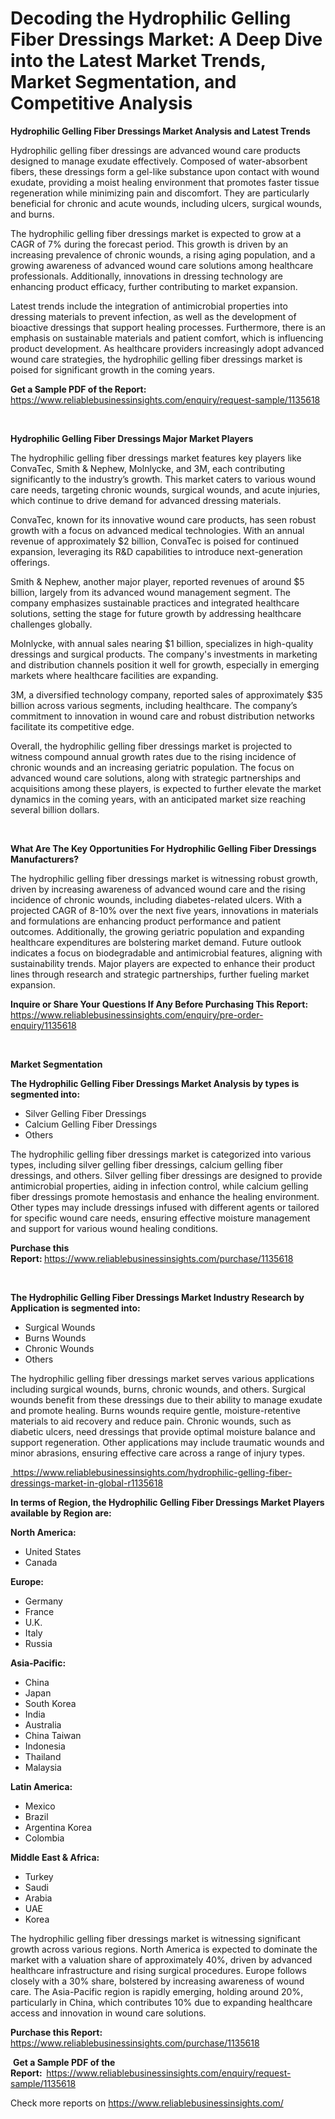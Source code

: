 <p><h1>Decoding the Hydrophilic Gelling Fiber Dressings Market: A Deep Dive into the Latest Market Trends, Market Segmentation, and Competitive Analysis</h1></p><p><strong>Hydrophilic Gelling Fiber Dressings Market Analysis and Latest Trends</strong></p>
<p><p>Hydrophilic gelling fiber dressings are advanced wound care products designed to manage exudate effectively. Composed of water-absorbent fibers, these dressings form a gel-like substance upon contact with wound exudate, providing a moist healing environment that promotes faster tissue regeneration while minimizing pain and discomfort. They are particularly beneficial for chronic and acute wounds, including ulcers, surgical wounds, and burns.</p><p>The hydrophilic gelling fiber dressings market is expected to grow at a CAGR of 7% during the forecast period. This growth is driven by an increasing prevalence of chronic wounds, a rising aging population, and a growing awareness of advanced wound care solutions among healthcare professionals. Additionally, innovations in dressing technology are enhancing product efficacy, further contributing to market expansion. </p><p>Latest trends include the integration of antimicrobial properties into dressing materials to prevent infection, as well as the development of bioactive dressings that support healing processes. Furthermore, there is an emphasis on sustainable materials and patient comfort, which is influencing product development. As healthcare providers increasingly adopt advanced wound care strategies, the hydrophilic gelling fiber dressings market is poised for significant growth in the coming years.</p></p>
<p><strong>Get a Sample PDF of the Report:&nbsp;</strong> <a href="https://www.reliablebusinessinsights.com/enquiry/request-sample/1135618?utm_campaign=3003&utm_medium=2&utm_source=Github&utm_content=ia&utm_term=25032025&utm_id=hydrophilic-gelling-fiber-dressings">https://www.reliablebusinessinsights.com/enquiry/request-sample/1135618</a></p>
<p>&nbsp;</p>
<p><strong>Hydrophilic Gelling Fiber Dressings Major Market Players</strong></p>
<p><p>The hydrophilic gelling fiber dressings market features key players like ConvaTec, Smith & Nephew, Molnlycke, and 3M, each contributing significantly to the industry’s growth. This market caters to various wound care needs, targeting chronic wounds, surgical wounds, and acute injuries, which continue to drive demand for advanced dressing materials.</p><p>ConvaTec, known for its innovative wound care products, has seen robust growth with a focus on advanced medical technologies. With an annual revenue of approximately $2 billion, ConvaTec is poised for continued expansion, leveraging its R&D capabilities to introduce next-generation offerings.</p><p>Smith & Nephew, another major player, reported revenues of around $5 billion, largely from its advanced wound management segment. The company emphasizes sustainable practices and integrated healthcare solutions, setting the stage for future growth by addressing healthcare challenges globally.</p><p>Molnlycke, with annual sales nearing $1 billion, specializes in high-quality dressings and surgical products. The company's investments in marketing and distribution channels position it well for growth, especially in emerging markets where healthcare facilities are expanding.</p><p>3M, a diversified technology company, reported sales of approximately $35 billion across various segments, including healthcare. The company’s commitment to innovation in wound care and robust distribution networks facilitate its competitive edge.</p><p>Overall, the hydrophilic gelling fiber dressings market is projected to witness compound annual growth rates due to the rising incidence of chronic wounds and an increasing geriatric population. The focus on advanced wound care solutions, along with strategic partnerships and acquisitions among these players, is expected to further elevate the market dynamics in the coming years, with an anticipated market size reaching several billion dollars.</p></p>
<p>&nbsp;</p>
<p><strong>What Are The Key Opportunities For Hydrophilic Gelling Fiber Dressings Manufacturers?</strong></p>
<p><p>The hydrophilic gelling fiber dressings market is witnessing robust growth, driven by increasing awareness of advanced wound care and the rising incidence of chronic wounds, including diabetes-related ulcers. With a projected CAGR of 8-10% over the next five years, innovations in materials and formulations are enhancing product performance and patient outcomes. Additionally, the growing geriatric population and expanding healthcare expenditures are bolstering market demand. Future outlook indicates a focus on biodegradable and antimicrobial features, aligning with sustainability trends. Major players are expected to enhance their product lines through research and strategic partnerships, further fueling market expansion.</p></p>
<p><strong>Inquire or Share Your Questions If Any Before Purchasing This Report:</strong> <a href="https://www.reliablebusinessinsights.com/enquiry/pre-order-enquiry/1135618?utm_campaign=3003&utm_medium=2&utm_source=Github&utm_content=ia&utm_term=25032025&utm_id=hydrophilic-gelling-fiber-dressings">https://www.reliablebusinessinsights.com/enquiry/pre-order-enquiry/1135618</a></p>
<p>&nbsp;</p>
<p><strong>Market Segmentation</strong></p>
<p><strong>The Hydrophilic Gelling Fiber Dressings Market Analysis by types is segmented into:</strong></p>
<p><ul><li>Silver Gelling Fiber Dressings</li><li>Calcium Gelling Fiber Dressings</li><li>Others</li></ul></p>
<p><p>The hydrophilic gelling fiber dressings market is categorized into various types, including silver gelling fiber dressings, calcium gelling fiber dressings, and others. Silver gelling fiber dressings are designed to provide antimicrobial properties, aiding in infection control, while calcium gelling fiber dressings promote hemostasis and enhance the healing environment. Other types may include dressings infused with different agents or tailored for specific wound care needs, ensuring effective moisture management and support for various wound healing conditions.</p></p>
<p><strong>Purchase this Report:&nbsp;</strong><a href="https://www.reliablebusinessinsights.com/purchase/1135618?utm_campaign=3003&utm_medium=2&utm_source=Github&utm_content=ia&utm_term=25032025&utm_id=hydrophilic-gelling-fiber-dressings">https://www.reliablebusinessinsights.com/purchase/1135618</a></p>
<p>&nbsp;</p>
<p><strong>The Hydrophilic Gelling Fiber Dressings Market Industry Research by Application is segmented into:</strong></p>
<p><ul><li>Surgical Wounds</li><li>Burns Wounds</li><li>Chronic Wounds</li><li>Others</li></ul></p>
<p><p>The hydrophilic gelling fiber dressings market serves various applications including surgical wounds, burns, chronic wounds, and others. Surgical wounds benefit from these dressings due to their ability to manage exudate and promote healing. Burns wounds require gentle, moisture-retentive materials to aid recovery and reduce pain. Chronic wounds, such as diabetic ulcers, need dressings that provide optimal moisture balance and support regeneration. Other applications may include traumatic wounds and minor abrasions, ensuring effective care across a range of injury types.</p></p>
<p><a href="https://www.reliablebusinessinsights.com/hydrophilic-gelling-fiber-dressings-market-in-global-r1135618?utm_campaign=3003&utm_medium=2&utm_source=Github&utm_content=ia&utm_term=25032025&utm_id=hydrophilic-gelling-fiber-dressings">&nbsp;https://www.reliablebusinessinsights.com/hydrophilic-gelling-fiber-dressings-market-in-global-r1135618</a></p>
<p><strong>In terms of Region, the Hydrophilic Gelling Fiber Dressings Market Players available by Region are:</strong></p>
<p>
    <p> <strong> North America: </strong>
        <ul>
            <li>United States</li>
            <li>Canada</li>
        </ul>
        </p> 
    <p> <strong> Europe: </strong>
        <ul>
            <li>Germany</li>
            <li>France</li>
            <li>U.K.</li>
            <li>Italy</li>
            <li>Russia</li>
        </ul>
        </p> 
    <p> <strong> Asia-Pacific: </strong>
        <ul>
            <li>China</li>
            <li>Japan</li>
            <li>South Korea</li>
            <li>India</li>
            <li>Australia</li>
            <li>China Taiwan</li>
            <li>Indonesia</li>
            <li>Thailand</li>
            <li>Malaysia</li>
        </ul>
        </p> 
    <p> <strong> Latin America: </strong>
        <ul>
            <li>Mexico</li>
            <li>Brazil</li>
            <li>Argentina Korea</li>
            <li>Colombia</li>
        </ul>
        </p> 
    <p> <strong> Middle East & Africa: </strong>
        <ul>
            <li>Turkey</li>
            <li>Saudi</li>
            <li>Arabia</li>
            <li>UAE</li>
            <li>Korea</li>
        </ul>
    </p>
    </p>
<p><p>The hydrophilic gelling fiber dressings market is witnessing significant growth across various regions. North America is expected to dominate the market with a valuation share of approximately 40%, driven by advanced healthcare infrastructure and rising surgical procedures. Europe follows closely with a 30% share, bolstered by increasing awareness of wound care. The Asia-Pacific region is rapidly emerging, holding around 20%, particularly in China, which contributes 10% due to expanding healthcare access and innovation in wound care solutions.</p></p>
<p><strong>Purchase this Report: </strong><a href="https://www.reliablebusinessinsights.com/purchase/1135618?utm_campaign=3003&utm_medium=2&utm_source=Github&utm_content=ia&utm_term=25032025&utm_id=hydrophilic-gelling-fiber-dressings">https://www.reliablebusinessinsights.com/purchase/1135618</a></p>
<p>&nbsp;<strong>Get a Sample PDF of the Report:&nbsp;&nbsp;</strong><a href="https://www.reliablebusinessinsights.com/enquiry/request-sample/1135618?utm_campaign=3003&utm_medium=2&utm_source=Github&utm_content=ia&utm_term=25032025&utm_id=hydrophilic-gelling-fiber-dressings">https://www.reliablebusinessinsights.com/enquiry/request-sample/1135618</a></p>
<p><strong></strong></p>
<p>Check more reports on <a href="https://www.reliablebusinessinsights.com/?utm_campaign=3003&utm_medium=2&utm_source=Github&utm_content=ia&utm_term=25032025&utm_id=hydrophilic-gelling-fiber-dressings">https://www.reliablebusinessinsights.com/</a></p>